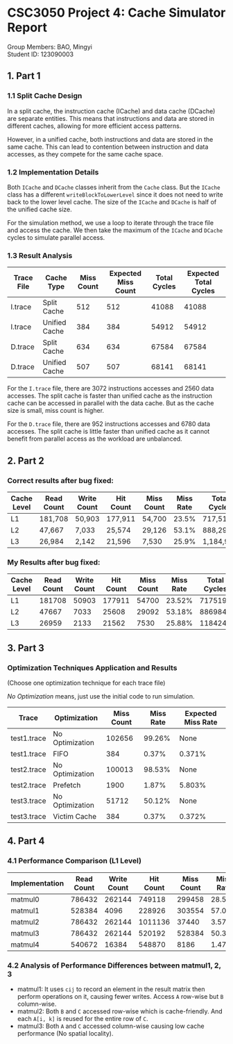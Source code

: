 # CSC3050 Project 4: Cache Simulator Report

Group Members: BAO, Mingyi                   
Student ID: 123090003

## 1. Part 1

### 1.1 Split Cache Design

In a split cache, the instruction cache (ICache) and data cache (DCache) are separate entities. This means that
instructions and data are stored in different caches, allowing for more efficient access patterns.

However, in a unified cache, both instructions and data are stored in the same cache. This can lead to contention
between instruction and data accesses, as they compete for the same cache space.

### 1.2 Implementation Details

Both `ICache` and `DCache` classes inherit from the `Cache` class. But the `ICache` class has a different
`writeBlockToLowerLevel` since it does not need to write back to the lower level cache. The size of the `ICache` and
`DCache` is half of the unified cache size.

For the simulation method, we use a loop to iterate through the trace file and access the cache. We then take the
maximum of the `ICache` and `DCache` cycles to simulate parallel access.

### 1.3 Result Analysis

| Trace File | Cache Type    | Miss Count | Expected Miss Count | Total Cycles | Expected Total Cycles |
|------------|---------------|------------|---------------------|--------------|-----------------------|
| I.trace    | Split Cache   | 512        | 512                 | 41088        | 41088                 |
| I.trace    | Unified Cache | 384        | 384                 | 54912        | 54912                 |
| D.trace    | Split Cache   | 634        | 634                 | 67584        | 67584                 |
| D.trace    | Unified Cache | 507        | 507                 | 68141        | 68141                 |

For the `I.trace` file, there are 3072 instructions accesses and 2560 data accesses. The split cache is faster than
unified cache as the instruction cache can be accessed in parallel with the data cache. But as the cache size is small,
miss count is higher.

For the `D.trace` file, there are 952 instructions accesses and 6780 data accesses. The split cache is little faster
than unified cache as it cannot benefit from parallel access as the workload are unbalanced.

## 2. Part 2

### Correct results after bug fixed:

| Cache Level | Read Count | Write Count | Hit Count | Miss Count | Miss Rate | Total Cycles |
|-------------|------------|-------------|-----------|------------|-----------|--------------|
| L1          | 181,708    | 50,903      | 177,911   | 54,700     | 23.5%     | 717,519      |
| L2          | 47,667     | 7,033       | 25,574    | 29,126     | 53.1%     | 888,292      |
| L3          | 26,984     | 2,142       | 21,596    | 7,530      | 25.9%     | 1,184,920    |

### My Results after bug fixed:

| Cache Level | Read Count | Write Count | Hit Count | Miss Count | Miss Rate | Total Cycles |
|-------------|------------|-------------|-----------|------------|-----------|--------------|
| L1          | 181708     | 50903       | 177911    | 54700      | 23.52%    | 717519       |
| L2          | 47667      | 7033        | 25608     | 29092      | 53.18%    | 886984       |
| L3          | 26959      | 2133        | 21562     | 7530       | 25.88%    | 1184240      |

## 3. Part 3

### Optimization Techniques Application and Results

(Choose one optimization technique for each trace file)

*No Optimization* means, just use the initial code to run simulation.

| Trace       | Optimization    | Miss Count | Miss Rate | Expected Miss Rate |
|-------------|-----------------|------------|-----------|--------------------|
| test1.trace | No Optimization | 102656     | 99.26%    | None               |
| test1.trace | FIFO            | 384        | 0.37%     | 0.371%             |
| test2.trace | No Optimization | 100013     | 98.53%    | None               |
| test2.trace | Prefetch        | 1900       | 1.87%     | 5.803%             |
| test3.trace | No Optimization | 51712      | 50.12%    | None               |
| test3.trace | Victim Cache    | 384        | 0.37%     | 0.372%             |

## 4. Part 4

### 4.1 Performance Comparison (L1 Level)

| Implementation | Read Count | Write Count | Hit Count | Miss Count | Miss Rate | Total Cycles |
|----------------|------------|-------------|-----------|------------|-----------|--------------|
| matmul0        | 786432     | 262144      | 749118    | 299458     | 28.56%    | 3148878      |
| matmul1        | 528384     | 4096        | 228926    | 303554     | 57.01%    | 2690118      |
| matmul2        | 786432     | 262144      | 1011136   | 37440      | 3.57%     | 1572920      |
| matmul3        | 786432     | 262144      | 520192    | 528384     | 50.39%    | 6844160      |
| matmul4        | 540672     | 16384       | 548870    | 8186       | 1.47%     | 638782       |

### 4.2 Analysis of Performance Differences between matmul1, 2, 3

- matmul1: It uses `cij` to record an element in the result matrix then perform operations on it, causing fewer writes.
  Access `A` row-wise
  but `B` column-wise.
- matmul2: Both `B` and `C` accessed row-wise which is cache-friendly. And each `A[i, k]` is reused for the entire row
  of `C`.
- matmul3: Both `A` and `C` accessed column-wise causing low cache performance (No spatial locality).

